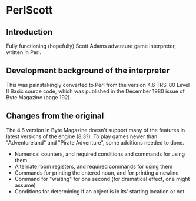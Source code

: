 # PerlScott
## Introduction
Fully functioning (hopefully) Scott Adams adventure game interpreter, written in Perl.
## Development background of the interpreter
This was painstakingly converted to Perl from the version 4.6 TRS-80 Level II Basic source code, which was published in the December 1980 issue of Byte Magazine (page 192). 
## Changes from the original
The 4.6 version in Byte Magazine doesn't support many of the features in latest versions of the engine (8.3?). To play games newer than "Adventureland" and "Pirate Adventure", some additions needed to done.
- Numerical counters, and required conditions and commands for using them
- Alternate room registers, and required commands for using them
- Commands for printing the entered noun, and for printing a newline
- Command for "waiting" for one second (for dramatical effect, one might assume)
- Conditions for determining if an object is in its' starting location or not
